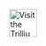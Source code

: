 <!--
<a id="your-logo" no-external="true" href="http://trillium2.eu">
<img height="50" alt="visit the hl7 website" width="42" src="assets/images/trillium-II.png"/>
</a>

your logo here

[![visit our website](assets/images/org_logo.png)](your web site.html)
{: .img-responsive #org_logo}

can only resize using html  or css ;-(

-->
<!--
<a id="your-logo" no-external="true" href="http://www.hl7.org">
<img alt="Visit the HL7 website" class="img-responsive project-logo" src="assets/images/hl7-logo.png"/>
</a>
-->
      
<a id="your-logo" no-external="true" href="http://trillium2.eu">
<img height="50" alt="Visit the Trillium 2 website" class="img-responsive project-logo" src="assets/images/trillium-II.png"/>
</a>

